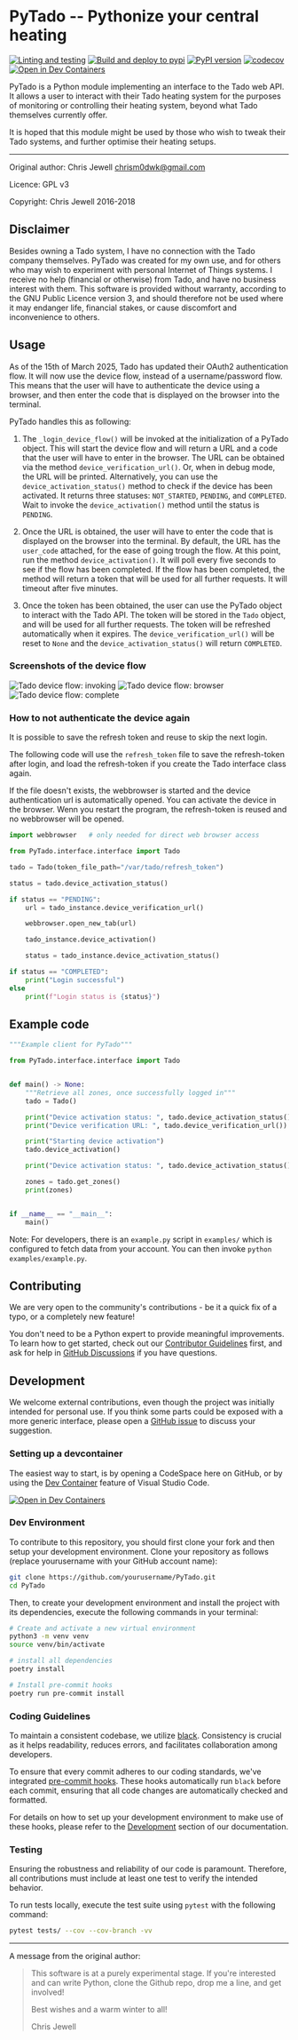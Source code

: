 # PyTado -- Pythonize your central heating

[![Linting and testing](https://github.com/wmalgadey/PyTado/actions/workflows/lint-and-test-matrix.yml/badge.svg)](https://github.com/wmalgadey/PyTado/actions/workflows/lint-and-test-matrix.yml)
[![Build and deploy to pypi](https://github.com/wmalgadey/PyTado/actions/workflows/publish-to-pypi.yml/badge.svg?event=release)](https://github.com/wmalgadey/PyTado/actions/workflows/publish-to-pypi.yml)
[![PyPI version](https://badge.fury.io/py/python-tado.svg)](https://badge.fury.io/py/python-tado)
[![codecov](https://codecov.io/github/wmalgadey/PyTado/graph/badge.svg?token=14TT00IWJI)](https://codecov.io/github/wmalgadey/PyTado)
[![Open in Dev Containers][devcontainer-shield]][devcontainer]

PyTado is a Python module implementing an interface to the Tado web API. It allows a user to interact with their
Tado heating system for the purposes of monitoring or controlling their heating system, beyond what Tado themselves
currently offer.

It is hoped that this module might be used by those who wish to tweak their Tado systems, and further optimise their
heating setups.

---

Original author: Chris Jewell <chrism0dwk@gmail.com>

Licence: GPL v3

Copyright: Chris Jewell 2016-2018

## Disclaimer

Besides owning a Tado system, I have no connection with the Tado company themselves. PyTado was created for my own use,
and for others who may wish to experiment with personal Internet of Things systems. I receive no help (financial or
otherwise) from Tado, and have no business interest with them. This software is provided without warranty, according to
the GNU Public Licence version 3, and should therefore not be used where it may endanger life, financial stakes, or
cause discomfort and inconvenience to others.

## Usage

As of the 15th of March 2025, Tado has updated their OAuth2 authentication flow. It will now use the device flow, instead of a username/password flow. This means that the user will have to authenticate the device using a browser, and then enter the code that is displayed on the browser into the terminal.

PyTado handles this as following:

1. The `_login_device_flow()` will be invoked at the initialization of a PyTado object. This will start the device flow and will return a URL and a code that the user will have to enter in the browser. The URL can be obtained via the method `device_verification_url()`. Or, when in debug mode, the URL will be printed. Alternatively, you can use the `device_activation_status()` method to check if the device has been activated. It returns three statuses: `NOT_STARTED`, `PENDING`, and `COMPLETED`. Wait to invoke the `device_activation()` method until the status is `PENDING`.

2. Once the URL is obtained, the user will have to enter the code that is displayed on the browser into the terminal. By default, the URL has the `user_code` attached, for the ease of going trough the flow. At this point, run the method `device_activation()`. It will poll every five seconds to see if the flow has been completed. If the flow has been completed, the method will return a token that will be used for all further requests. It will timeout after five minutes.

3. Once the token has been obtained, the user can use the PyTado object to interact with the Tado API. The token will be stored in the `Tado` object, and will be used for all further requests. The token will be refreshed automatically when it expires.
The `device_verification_url()` will be reset to `None` and the `device_activation_status()` will return `COMPLETED`.

### Screenshots of the device flow

![Tado device flow: invoking](/screenshots/tado-device-flow-0.png)
![Tado device flow: browser](/screenshots/tado-device-flow-1.png)
![Tado device flow: complete](/screenshots/tado-device-flow-2.png)

### How to not authenticate the device again

It is possible to save the refresh token and reuse to skip the next login.

The following code will use the `refresh_token` file to save the refresh-token after login, and load the refresh-token if you create the Tado interface class again.

If the file doesn't exists, the webbrowser is started and the device authentication url is automatically opened. You can activate the device in the browser. Wenn you restart the program, the refresh-token is reused and no webbrowser will be opened.
```python
import webbrowser   # only needed for direct web browser access

from PyTado.interface.interface import Tado

tado = Tado(token_file_path="/var/tado/refresh_token")

status = tado.device_activation_status()

if status == "PENDING":
    url = tado_instance.device_verification_url()

    webbrowser.open_new_tab(url)

    tado_instance.device_activation()

    status = tado_instance.device_activation_status()

if status == "COMPLETED":
    print("Login successful")
else
    print(f"Login status is {status}")
```


## Example code

```python
"""Example client for PyTado"""

from PyTado.interface.interface import Tado


def main() -> None:
    """Retrieve all zones, once successfully logged in"""
    tado = Tado()

    print("Device activation status: ", tado.device_activation_status())
    print("Device verification URL: ", tado.device_verification_url())

    print("Starting device activation")
    tado.device_activation()

    print("Device activation status: ", tado.device_activation_status())

    zones = tado.get_zones()
    print(zones)


if __name__ == "__main__":
    main()
```

Note: For developers, there is an `example.py` script in `examples/` which is configured to fetch data from your account.
You can then invoke `python examples/example.py`.


## Contributing

We are very open to the community's contributions - be it a quick fix of a typo, or a completely new feature!

You don't need to be a Python expert to provide meaningful improvements. To learn how to get started, check out our
[Contributor Guidelines](https://github.com/wmalgadey/econnect-python/blob/main/CONTRIBUTING.md) first, and ask for help
in [GitHub Discussions](https://github.com/wmalgadey/PyTado/discussions) if you have questions.

## Development

We welcome external contributions, even though the project was initially intended for personal use. If you think some
parts could be exposed with a more generic interface, please open a [GitHub issue](https://github.com/wmalgadey/PyTado/issues)
to discuss your suggestion.

### Setting up a devcontainer

The easiest way to start, is by opening a CodeSpace here on GitHub, or by using
the [Dev Container][devcontainer] feature of Visual Studio Code.

[![Open in Dev Containers][devcontainer-shield]][devcontainer]

### Dev Environment

To contribute to this repository, you should first clone your fork and then setup your development environment. Clone
your repository as follows (replace yourusername with your GitHub account name):

```bash
git clone https://github.com/yourusername/PyTado.git
cd PyTado
```

Then, to create your development environment and install the project with its dependencies, execute the following
commands in your terminal:

```bash
# Create and activate a new virtual environment
python3 -m venv venv
source venv/bin/activate

# install all dependencies
poetry install

# Install pre-commit hooks
poetry run pre-commit install
```

### Coding Guidelines

To maintain a consistent codebase, we utilize [black][1]. Consistency is crucial as it helps readability, reduces errors,
and facilitates collaboration among developers.

To ensure that every commit adheres to our coding standards, we've integrated [pre-commit hooks][2]. These hooks
automatically run `black` before each commit, ensuring that all code changes are automatically checked and formatted.

For details on how to set up your development environment to make use of these hooks, please refer to the
[Development][3] section of our documentation.

[1]: https://github.com/ambv/black
[2]: https://pre-commit.com/
[3]: https://github.com/wmalgadey/PyTado#development

### Testing

Ensuring the robustness and reliability of our code is paramount. Therefore, all contributions must include at least one
test to verify the intended behavior.

To run tests locally, execute the test suite using `pytest` with the following command:

```bash
pytest tests/ --cov --cov-branch -vv
```

---

A message from the original author:

> This software is at a purely experimental stage. If you're interested and can write Python, clone the Github repo,
> drop me a line, and get involved!
>
> Best wishes and a warm winter to all!
>
> Chris Jewell


[devcontainer-shield]: https://img.shields.io/static/v1?label=Dev%20Containers&message=Open&color=blue&logo=visualstudiocode
[devcontainer]: https://vscode.dev/redirect?url=vscode://ms-vscode-remote.remote-containers/cloneInVolume?url=https://github.com/wmalgadey/PyTado
